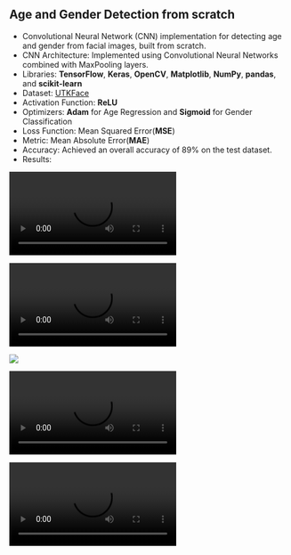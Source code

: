 ## Age and Gender Detection from scratch
- Convolutional Neural Network (CNN) implementation for detecting age and gender from facial images, built from scratch.
- CNN Architecture: Implemented using Convolutional Neural Networks combined with MaxPooling layers.
- Libraries: **TensorFlow**, **Keras**, **OpenCV**, **Matplotlib**, **NumPy**, **pandas**, and **scikit-learn**
- Dataset: [UTKFace](https://susanqq.github.io/UTKFace/)
- Activation Function: **ReLU**
- Optimizers: **Adam** for Age Regression and **Sigmoid** for Gender Classification
- Loss Function: Mean Squared Error(**MSE**)
- Metric: Mean Absolute Error(**MAE**)
- Accuracy: Achieved an overall accuracy of 89% on the test dataset.
- Results:

<video src="https://github.com/user-attachments/assets/a90c0934-9f47-4d52-981b-aaf9a02de6c5">|

<video src="https://github.com/user-attachments/assets/d886560e-1fe8-4c60-8364-7ad7727e753e">|

![](https://github.com/user-attachments/assets/550a7b40-a3e1-47d6-bbff-e080e0316385)

<video src="https://github.com/user-attachments/assets/90f12049-56f6-4c48-80c7-f6412d105ee0">|

<video src="https://github.com/user-attachments/assets/c152ca18-b2dc-4a0d-95ec-81c9ef6ab98c">|


